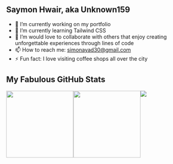 ## Saymon Hwair, aka Unknown159
- 🔭 I’m currently working on my portfolio
- 🌱 I’m currently learning Tailwind CSS
- 👯 I’m would love to collaborate with others that enjoy creating unforgettable experiences through lines of code
- 📫 How to reach me: <a href="mailto:simonayad30@gmail.com"> simonayad30@gmail.com <a/>
- ⚡ Fun fact: I love visiting coffee shops all over the city

## My Fabulous GitHub Stats
<div style="display:flex;">
<a href="#">
<img height=180 align="center" src="https://github-readme-stats.vercel.app/api?username=shwaier&theme=radical&include_all_commits=true&count_private=true\&rank_icon=github"/>
  <a/>
<a href="#">
<img height=180 align="center" src="https://github-readme-streak-stats.herokuapp.com/?user=shwaier&theme=radical"/>
<a/>
<a href="">
<img  align="center" src="https://github-readme-stats.vercel.app/api/top-langs/?username=shwaier&theme=radical&include_all_commits=true&count_private=true&hide_progress=true&layout=donut-vertical"/>
<a/>
<div/>
